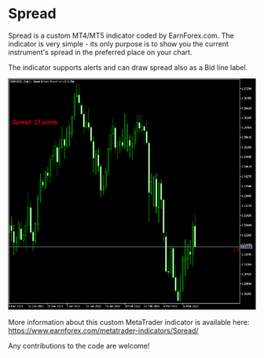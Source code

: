 # Spread
Spread is a custom MT4/MT5 indicator coded by EarnForex.com. The indicator is very simple - its only purpose is to show you the current instrument's spread in the preferred place on your chart.

The indicator supports alerts and can draw spread also as a Bid line label.

![Spread display for the current trading instrument with two text labels](https://github.com/EarnForex/Spread/blob/main/README_Images/spread-points-two-labels.png)

More information about this custom MetaTrader indicator is available here: https://www.earnforex.com/metatrader-indicators/Spread/

Any contributions to the code are welcome!

